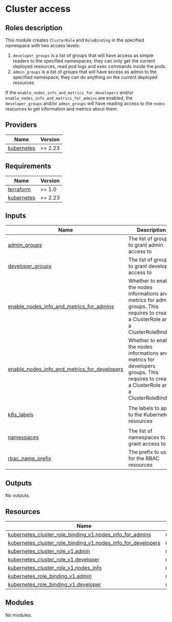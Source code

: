 # Cluster access

## Roles description

This module creates `ClusterRole` and `RoleBinding` in the specified namespace with two access levels:

1. `developer_groups` is a list of groups that will have access as simple readers to the specified namespaces; they can only get the current deployed resources, read pod logs and exec commands inside the pods.
2. `admin_groups` is a list of groups that will have access as admin to the specified namespace; they can do anything on the current deployed resources

If the `enable_nodes_info_and_metrics_for_developers` and/or `enable_nodes_info_and_metrics_for_admins` are enabled, the `developer_groups` and/or `admin_groups` will have reading access to the `nodes` resources to get information and metrics about them.

<!-- BEGIN_TF_DOCS -->
## Providers

| Name | Version |
|------|---------|
| <a name="provider_kubernetes"></a> [kubernetes](#provider\_kubernetes) | >= 2.23 |

## Requirements

| Name | Version |
|------|---------|
| <a name="requirement_terraform"></a> [terraform](#requirement\_terraform) | >= 1.0 |
| <a name="requirement_kubernetes"></a> [kubernetes](#requirement\_kubernetes) | >= 2.23 |

## Inputs

| Name | Description | Type | Default | Required |
|------|-------------|------|---------|:--------:|
| <a name="input_admin_groups"></a> [admin\_groups](#input\_admin\_groups) | The list of groups to grant admin access to | `list(string)` | `[]` | no |
| <a name="input_developer_groups"></a> [developer\_groups](#input\_developer\_groups) | The list of groups to grant developer access to | `list(string)` | `[]` | no |
| <a name="input_enable_nodes_info_and_metrics_for_admins"></a> [enable\_nodes\_info\_and\_metrics\_for\_admins](#input\_enable\_nodes\_info\_and\_metrics\_for\_admins) | Whether to enable the nodes informations and metrics for admins groups. This requires to create a ClusterRole and a ClusterRoleBinding | `bool` | `true` | no |
| <a name="input_enable_nodes_info_and_metrics_for_developers"></a> [enable\_nodes\_info\_and\_metrics\_for\_developers](#input\_enable\_nodes\_info\_and\_metrics\_for\_developers) | Whether to enable the nodes informations and metrics for developers groups. This requires to create a ClusterRole and a ClusterRoleBinding | `bool` | `true` | no |
| <a name="input_k8s_labels"></a> [k8s\_labels](#input\_k8s\_labels) | The labels to apply to the Kubernetes resources | `map(string)` | <pre>{<br>  "scope": "cluster-access"<br>}</pre> | no |
| <a name="input_namespaces"></a> [namespaces](#input\_namespaces) | The list of namespaces to grant access to | `list(string)` | n/a | yes |
| <a name="input_rbac_name_prefix"></a> [rbac\_name\_prefix](#input\_rbac\_name\_prefix) | The prefix to use for the RBAC resources | `string` | `"custom:cluster-access"` | no |

## Outputs

No outputs.

## Resources

| Name | Type |
|------|------|
| [kubernetes_cluster_role_binding_v1.nodes_info_for_admins](https://registry.terraform.io/providers/hashicorp/kubernetes/latest/docs/resources/cluster_role_binding_v1) | resource |
| [kubernetes_cluster_role_binding_v1.nodes_info_for_developers](https://registry.terraform.io/providers/hashicorp/kubernetes/latest/docs/resources/cluster_role_binding_v1) | resource |
| [kubernetes_cluster_role_v1.admin](https://registry.terraform.io/providers/hashicorp/kubernetes/latest/docs/resources/cluster_role_v1) | resource |
| [kubernetes_cluster_role_v1.developer](https://registry.terraform.io/providers/hashicorp/kubernetes/latest/docs/resources/cluster_role_v1) | resource |
| [kubernetes_cluster_role_v1.nodes_info](https://registry.terraform.io/providers/hashicorp/kubernetes/latest/docs/resources/cluster_role_v1) | resource |
| [kubernetes_role_binding_v1.admin](https://registry.terraform.io/providers/hashicorp/kubernetes/latest/docs/resources/role_binding_v1) | resource |
| [kubernetes_role_binding_v1.developer](https://registry.terraform.io/providers/hashicorp/kubernetes/latest/docs/resources/role_binding_v1) | resource |

## Modules

No modules.


<!-- END_TF_DOCS -->
